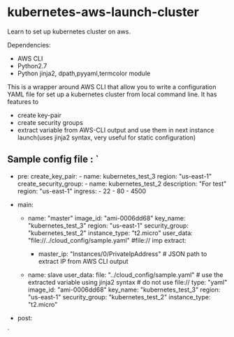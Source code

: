 # kubernetes-aws-launch-cluster
Learn to set up kubernetes cluster on aws.

Dependencies:
- AWS CLI
- Python2.7
- Python jinja2, dpath,pyyaml,termcolor module

This is a wrapper around AWS CLI that allow you to write a configuration YAML file for set up a kubernetes cluster from local command line.
It has features to 
- create key-pair
- create security groups
- extract variable from AWS-CLI output and use them in next instance launch(uses jinja2 syntax, very useful for static configuration)

Sample config file :
`
---
- pre:
    create_key_pair:
      - name: kubernetes_test_3
        region: "us-east-1"
    create_security_group:
      - name: kubernetes_test_2
        description: "For test"
        region: "us-east-1"
        ingress:
          - 22
          - 80
          - 4500
    
- main:
  - name: "master"
    image_id: "ami-0006dd68"
    key_name: "kubernetes_test_3" 
    region: "us-east-1"
    security_group: "kubernetes_test_2"
    instance_type: "t2.micro"
    user_data: "file://../cloud_config/sample.yaml" #file:// imp
    extract:
      - master_ip: "Instances/0/PrivateIpAddress" # JSON path to extract IP from AWS CLI output

  - name: slave
    user_data: 
      file: "../cloud_config/sample.yaml" # use the extracted variable using jinja2 syntax # do not use file://
      type: "yaml"
    image_id: "ami-0006dd68"
    key_name: "kubernetes_test_3" 
    region: "us-east-1"
    security_group: "kubernetes_test_2"
    instance_type: "t2.micro"


- post:

`


